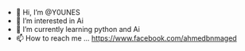 - 👋 Hi, I’m @Y0UNES
- 👀 I’m interested in Ai 
- 🌱 I’m currently learning python and Ai
- 📫 How to reach me ... https://www.facebook.com/ahmedbnmaged

<!---
Y0UNES/Y0UNES is a ✨ special ✨ repository because its `README.md` (this file) appears on your GitHub profile.
You can click the Preview link to take a look at your changes.
--->
